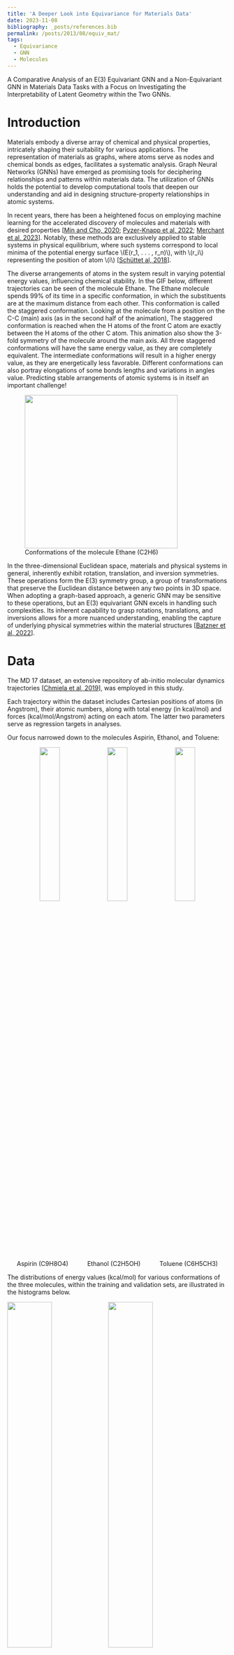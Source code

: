 ```yaml
---
title: 'A Deeper Look into Equivariance for Materials Data'
date: 2023-11-08
bibliography: _posts/references.bib
permalink: /posts/2013/08/equiv_mat/
tags:
  - Equivariance
  - GNN
  - Molecules
---
```


A Comparative Analysis of an E(3) Equivariant GNN and a Non-Equivariant GNN in Materials Data Tasks with a Focus on Investigating the Interpretability of Latent Geometry within the Two GNNs.

Introduction
======

Materials embody a diverse array of chemical and physical properties, intricately shaping their suitability for various applications. The representation of materials as graphs, where atoms serve as nodes and chemical bonds as edges, facilitates a systematic analysis. Graph Neural Networks (GNNs) have emerged as promising tools for deciphering relationships and patterns within materials data. The utilization of GNNs holds the potential to develop computational tools that deepen our understanding and aid in designing structure-property relationships in atomic systems.

In recent years, there has been a heightened focus on employing machine learning for the accelerated discovery of molecules and materials with desired properties [[Min and Cho, 2020](#min2020accelerated); [Pyzer-Knapp et al, 2022](@pyzer2022accelerating); [Merchant et al, 2023](@merchant2023scaling)]. Notably, these methods are exclusively applied to stable systems in physical equilibrium, where such systems correspond to local minima of the potential energy surface \\(E(r_1, . . . , r_n)\\), with \\(r_i\\) representing the position of atom \\(i\\) [[Schüttet al, 2018](@schutt2018schnet)].

The diverse arrangements of atoms in the system result in varying potential energy values, influencing chemical stability. In the GIF below, different trajectories can be seen of the molecule Ethane. The Ethane molecule spends 99% of its time in a specific conformation, in which the substituents are at the maximum distance from each other. This conformation is called the staggered conformation. Looking at the molecule from a position on the C-C (main) axis (as in the second half of the animation), The staggered conformation is reached when the H atoms of the front C atom are exactly between the H atoms of the other C atom. This animation also show the 3-fold symmetry of the molecule around the main axis. All three staggered conformations will have the same energy value, as they are completely equivalent. The intermediate conformations will result in a higher energy value, as they are energetically less favorable. Different conformations can also portray elongations of some bonds lengths and variations in angles value. Predicting stable arrangements of atomic systems is in itself an important challenge! 

<figure class="text-center">
  <img src="https://upload.wikimedia.org/wikipedia/commons/7/76/Ethane_conformation.gif" class="img-fluid" width="350">
  <figcaption class="figure-caption text-center mt-3">
    Conformations of the molecule Ethane (C2H6)
  </figcaption>
</figure>



In the three-dimensional Euclidean space, materials and physical systems in general, inherently exhibit rotation, translation, and inversion symmetries. These operations form the E(3) symmetry group, a group of transformations that preserve the Euclidean distance between any two points in 3D space. When adopting a graph-based approach, a generic GNN may be sensitive to these operations, but an E(3) equivariant GNN excels in handling such complexities. Its inherent capability to grasp rotations, translations, and inversions allows for a more nuanced understanding, enabling the capture of underlying physical symmetries within the material structures [[Batzner et al, 2022](@batzner20223)].

Data
======

The MD 17 dataset, an extensive repository of ab-initio molecular dynamics trajectories [[Chmiela et al, 2019](@chmiela2019sgdml)], was employed in this study. 

Each trajectory within the dataset includes Cartesian positions of atoms (in Angstrom), their atomic numbers, along with total energy (in kcal/mol) and forces (kcal/mol/Angstrom) acting on each atom. The latter two parameters serve as regression targets in analyses.

Our focus narrowed down to the molecules Aspirin, Ethanol, and Toluene:

<div align="center">
    <img src="/images/proj_equiv_DL/aspirin.jpg" width="30%"> 
    <img src="/images/proj_equiv_DL/ethanol.jpg" width="30%"> 
    <img src="/images/proj_equiv_DL/toluene.jpg" width="30%"> 
</div>
<div align="center" style="display: flex; justify-content: space-around; align-items: center;">
    <div style="text-align: center;">
        <div>Aspirin (C9H8O4)</div>
    </div>
    <div style="text-align: center;">
        <div>Ethanol (C2H5OH)</div>
    </div>
    <div style="text-align: center;">
        <div>Toluene (C6H5CH3)</div>
    </div>
</div>


 

The distributions of energy values (kcal/mol) for various conformations of the three molecules, within the training and validation sets, are illustrated in the histograms below.
<div>
    <img src="/images/proj_equiv_DL/hist_asp_t.png" width="45%">
    <img src="/images/proj_equiv_DL/hist_asp_v.png" width="45%">
</div>
<div>
    <img src="/images/proj_equiv_DL/hist_eth_t.png" width="45%">
    <img src="/images/proj_equiv_DL/hist_eth_v.png" width="45%">
</div>
<div>
    <img src="/images/proj_equiv_DL/hist_tol_t.png" width="45%">
    <img src="/images/proj_equiv_DL/hist_tol_v.png" width="45%">
</div>

<figure align="center">
<figcaption class="figure-caption text-center mt-3">
        Energy (kcal/mol) distributions for Aspirin (C9H8O4), Ethanol (C2H5OH), and Toluene (C6H5CH3) molecules in train (left) and validation (right) sets.
    </figcaption>
</figure>



The training set for Aspirin comprises 1000 conformations, while its validation set consists of 500 conformations. Ethanol's training and validation sets each consist of 1000 conformations. Toluene's training set comprises 1000 conformations, and its validation set consists of 500 conformations.

Method
======

In this project, our objective is to conduct a comparative analysis of two Graph Neural Network (GNN) architectures: an E(3) equivariant network and a non-equivariant (specifically E(3) Invariant) one. The primary focus is on energy prediction tasks related to atomic systems, with a particular emphasis on exploring the distinctions within the latent representations of these architectures and their interpretability.

All GNNs are permutation invariant by design [[Keriven and Peyr, 2019](@DBLP:journals/corr/abs-1905-04943)]. Our baseline GNN for comparison achieves rotation and translation invariance by simply operating only on interatomic distances instead of absolute position of the atoms. This design choice ensures that both the output and internal features of the network remain invariant to rotations. In contrast, our equivariant GNN for comparison utilizes relative position vectors rather than distances (scalars) together with features comprised of not only scalars, but also higher-order geometric tensors.

In our Invariant GNN, the node-wise formulation of the message passing is given by:
<center>
$$\mathbf{x}^{\prime}_i = \mathbf{\Theta}^{\top} \sum_{j \in \mathcal{N}(i) \cup \{ i \}} \frac{e_{j,i}}{\sqrt{\hat{d}_j
\hat{d}_i}} \mathbf{x}_j$$</center>

Where $ x_i, x_j $ are the feature vectors of the target and source nodes, respectively, defined as a one-hot representation of the atomic number of that node. The summation is performed over the neighborhood \\(\mathcal{N}(i)\\) of atom $i$, defined by a radial cutoff around each node, a tunable parameter typically set around 4-5 angstroms. Meaning, the concept of neighborhood is based on the distance between nodes, not their connectivity. Additionally, \\( d_i = 1 + \sum_{j \in \mathcal{N}(i)} e_{j,i} \\) where \\( e_{j,i} \\) represents the edge weight from the source node \\(j\\) to the target node $i$ , and is defined as the interatomic distance.

For constructing our equivariant GNN, [E3nn](https://e3nn.org/) was employed - a torch-based library designed for building o(3) equivariant networks. Following the method presented in [[Batzner et al, 2022](@batzner20223)], a neural network that exhibits invariance to translation and equivariance to rotation and inversion was constructed. Two key aspects of E3nn facilitating the construction of O(3) equivariant neural networks are the use of irreducible representations (Irreps) for data structuring and encapsulating geometrical information in Spherical Harmonics. Irreps are data structures that describe how the data behaves under rotation. We can think of them as data types, in the sense that this structure includes the values of the data alongside instructions for interpretation. The Spherical Harmonics form an orthonormal basis set of functions that operate on a sphere, and they’re equivariant with respect to rotations, which makes them very useful (and popular!) in expanding expressions in physical settings with spherical symmetry. 

For the equivariant GNN, the node-wise formulation of the message is:
<center>
$$f'_i = \frac{1}{\sqrt{z}} \sum_{j \in \partial(i)} \; f_j \; \otimes\!(h(\|x_{ij}\|)) \; Y(x_{ij} / \|x_{ij}\|) $$
</center>

where \\() f_j, f_i \\) are the target and source nodes feature vectors, defined similarly as a one-hot representation of the atomic number. \\(z\\) is the average degree (number of neighhbors) of the nodes, and the neighborhood \\(\partial(i)\\) is once again defined using a radial cutoff. \\(x_{ij}\\) is the relative distance vector, \\(h)\\ is a multi layer perceptron and \\(Y\\) is the spherical harmonics. The expression \\(x \; \otimes\(w) \; y\\) denotes a tensor product of \\(x\\) with \\(y\\) using weights \\(w\\). This signifies that the message passing formula involves a convolution over nodes' feature vectors with filters constrained to be a multiplication of a learned radial function and the spherical harmonics.


Results
======

The performance of the two GNNs was compared for the task of predicting the total energy of the molecule’s conformation - a scalar property. By constraining the Equivariant GNN to predict a scalar output, it becomes overall invariant to the E(3) group. However, the use of higher order geometric tensors in the intermediate representations and operations in the E-GNN, makes internal features equivariant to rotation and inversion. This enables the passage of angular information through the network using rotationally equivariant filters (spherical harmonics) in the node feature convolution. This is the essential difference between the two architectures.

The learning curves of the two GNNs for each molecule data are presented in the figures below: 

<div>
    <img src="/images/proj_equiv_DL/energy_pred_asp_t_epoch_new.png" width="45%">
    <img src="/images/proj_equiv_DL/energy_pred_asp_v_epoch_new.png" width="45%">
</div>
<div>
    <img src="/images/proj_equiv_DL/energy_pred_ethanol_t_epoch_new.png" width="45%">
    <img src="/images/proj_equiv_DL/energy_pred_ethanol_v_epoch_new.png" width="45%">
</div>
<div>
    <img src="/images/proj_equiv_DL/energy_pred_tol_t_epoch_new.png" width="45%">
    <img src="/images/proj_equiv_DL/energy_pred_tol_v_epoch_new.png" width="45%">
</div>

<figure align="center">
<figcaption class="figure-caption text-center mt-3">
        Train (left) and Validation (right) learning curves of Energy (kcal/mol) prediction of Aspirin (top), Ethanol (middle) and Toluene (bottom) conformations.
    </figcaption>
</figure>


The models were trained for 50 epochs using mean absolute error (MAE) objective for predicting normalized energy (in kcal/mol units). Adam optimizer with a learning rate of 0.01 and learning rate scheduler were employed. The E-GNN achieves a superior MAE rate for all three molecules.

Next, let's examine the latent representation of the two models! The last layer values of the validation data of both models were projected using t-SNE to a 2D representation and color-coded according to the target energy values: 

<div>
    <img src="/images/proj_equiv_DL/egnn_lat_asp_1.png" width="45%">
    <img src="/images/proj_equiv_DL/gnn_lat_asp_1.png" width="45%">
</div>
<div>
    <img src="/images/proj_equiv_DL/egnn_lat_eth_2.png" width="45%">
    <img src="/images/proj_equiv_DL/gnn_lat_eth_new.png" width="45%">
</div>
<div>
    <img src="/images/proj_equiv_DL/egnn_lat_tol_2.png" width="45%">
    <img src="/images/proj_equiv_DL/gnn_lat_tol_1.png" width="45%">
</div>

<figure align="center">
<figcaption class="figure-caption text-center mt-3">
        Latents projections of E-GNN (left) and GNN (right) last layer, of Aspirin (top), Ethanol (middle) and Toluene (bottom) conformations.
    </figcaption>
</figure>

A color gradient can be seen in all three projections of the Equivariant GNN; and it is the clearest for Ethanol. The Invariant GNN’s latent projections do not exhibit  a similar structure, perhaps except for Ethanol’s conformations. Moreover, in Ethanol’s case, the GNN projection appears to be quite one-dimensional.

The apparent color gradient according to the target values in the E-GNN latent space is impressive, suggesting that the model leverages this information when embedding data conformations for predictions. Multiple "locations" in the latent space denote various high-energy conformations, indicating that the model considers not only the target energy value but also structural differences.

To assess whether there's molecular structural ordering in the embeddings, we construct system-specific variables for each molecule and visualize the latent space accordingly. Ethanol, with its relatively simple structure, showcases three important variables: the distance between the two Carbons (C-C bond), the distance between Carbon and Oxygen (C-O bond), and the angle formed by the three atoms. The distributions of these variables in Ethanol's train and validation sets are depicted in the figure below: 

<div>
    <img src="/images/proj_equiv_DL/eth_cc_t.png" width="45%">
    <img src="/images/proj_equiv_DL/eth_cc_v.png" width="45%">
</div>
<div>
    <img src="/images/proj_equiv_DL/eth_co_t.png" width="45%">
    <img src="/images/proj_equiv_DL/eth_co_v.png" width="45%">
</div>
<div>
    <img src="/images/proj_equiv_DL/eth_ang_t.png" width="45%">
    <img src="/images/proj_equiv_DL/eth_ang_v.png" width="45%">
</div>

<figure align="center">
<figcaption class="figure-caption text-center mt-3">
        Distributions in train (left) and validation (right) sets of Ethanol, of C-C bond length (top), C-O bond length (middle) and main angle (bottom).
    </figcaption>
</figure>



The distributions appear very similar for each variable in the train and validation sets. Now, let's examine Ethanol's validation conformations latent projection, color-coded with respect to the target and the three system-specific variables:

<div>
    <img src="/images/proj_equiv_DL/egnn_lat_eth_2.png" width="45%">
    <img src="/images/proj_equiv_DL/egnn_lat_eth__cc_2.png" width="45%">
</div>
<div>
    <img src="/images/proj_equiv_DL/egnn_lat_eth__ang_2.png" width="45%">
    <img src="/images/proj_equiv_DL/egnn_lat_eth__co_2.png" width="45%">
</div>

<figure align="center">
<figcaption class="figure-caption text-center mt-3">
        top left: E-GNN Latent Projection Ethanol. top right: E-GNN Latent Projection Ethanol C-C Bond Length. 
        bottom left: E-GNN Latent Projection Ethanol Main Angle. bottom right: E-GNN Latent Projection Ethanol C-O Bond Length
    </figcaption>
</figure>


A clear gradient is observed for the main angle and C-C bond! The target gradient appears from the top left corner to the bottom right; the C-C bond gradient seems to go from bottom left to top right, and the main angle gradient isn’t as linear, appearing to spiral from the bottom to the top right corner clockwise. The C-O bond projection doesn’t seem to follow a discernible gradient, suggesting it's not as influential on the target as the other two variables.

Cool huh? The Equivariant GNN appears to embed the data according to the target value but also according to the systems geometrical structure! This suggests that the model leverages its E(3) equivariant convolution layers to capture and encode information about both the target values and the intricate geometric features of the molecular systems.

Conclusion
======

In conclusion, our exploration has demonstrated the efficiency of the E(3) equivariant GNN, compared to an invariant GNN, in predicting the total energy of molecular conformations. Though both models were compared on predicting energy, a scalar propery, the E-GNN's ability to leverage the inherent symmetries present in the system allowed it to effectively capture and encode the relationship between the arrangement of molecules and their respective energy. This was illustrated through the latent representation visualizations, and was particularly evident in the case of Ethanol. Here, discernible gradients in the latent space were observed, correlating with the target energy value and variations in C-C bond length and main angle. However, interpretability varies among the latent projections for the more complex molecules investigated in this project. Potential improvements could be achieved with additional data and a more expressive equivariant network.